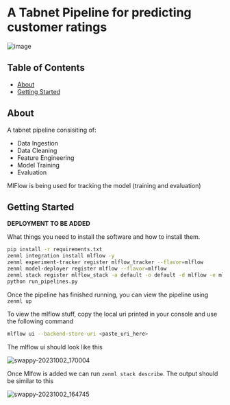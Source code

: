 # A Tabnet Pipeline for predicting customer ratings

![image](https://github.com/viraj-s15/zenml-rating-tabnet-pipeline/assets/79002760/eab936df-5b5b-45fd-bdc8-536f438621d5)

## Table of Contents

- [About](#about)
- [Getting Started](#getting_started)

## About <a name = "about"></a>

A tabnet pipeline consisiting of:
  - Data Ingestion 
  - Data Cleaning
  - Feature Engineering
  - Model Training
  - Evaluation

MlFlow is being used for tracking the model (training and evaluation)

## Getting Started <a name = "getting_started"></a>


**DEPLOYMENT TO BE ADDED**

What things you need to install the software and how to install them.

```bash
pip install -r requirements.txt
zenml integration install mlflow -y
zenml experiment-tracker register mlflow_tracker --flavor=mlflow
zenml model-deployer register mlflow --flavor=mlflow
zenml stack register mlflow_stack -a default -o default -d mlflow -e mlflow_tracker --set 
python run_pipelines.py
```

Once the pipeline has finished running, you can view the pipeline using
`zenml up`

To view the mlflow stuff, copy the local uri printed in your console and use the following command
```bash
mlflow ui --backend-store-uri <paste_uri_here>
```
The mlflow ui should look like this

![swappy-20231002_170004](https://github.com/viraj-s15/zenml-rating-tabnet-pipeline/assets/79002760/8a966af8-455a-47c6-8d47-e5cf7794ebd7)


Once Mlfow is added we can run `zenml stack describe`. The output should be similar to this

![swappy-20231002_164745](https://github.com/viraj-s15/zenml-rating-tabnet-pipeline/assets/79002760/1bb81873-5ad0-4356-8a55-0a95e7c0d38b)
